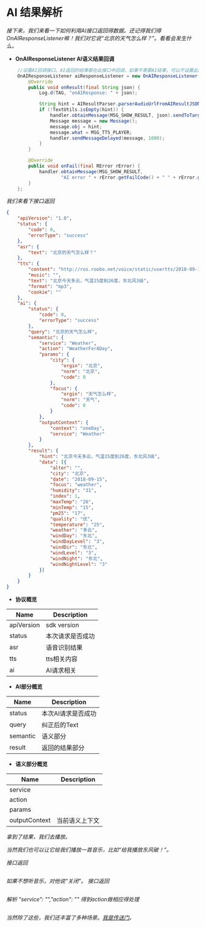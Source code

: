AI 结果解析
=

*接下来，我们来看一下如何利用AI接口返回得数据。还记得我们得OnAIResponseListener嘛！我们对它说“北京的天气怎么样？”。看看会发生什么。*  

- **OnAIResponseListener  AI语义结果回调**  
```Java
    //设置AI回调接口。AI返回的结果都在此接口中回调，如果不需要AI结果，可以不设置此回调接口。
    OnAIResponseListener aiResponseListener = new OnAIResponseListener() {
        @Override
        public void onResult(final String json) {
            Log.d(TAG, "onAIResponse: " + json);

            String hint = AIResultParser.parserAudioUrlFromAIResultJSON(json);
            if (!TextUtils.isEmpty(hint)) {
                handler.obtainMessage(MSG_SHOW_RESULT, json).sendToTarget();
                Message message = new Message();
                message.obj = hint;
                message.what = MSG_TTS_PLAYER;
                handler.sendMessageDelayed(message, 1000);
            }
        }

        @Override
        public void onFail(final RError rError) {
            handler.obtainMessage(MSG_SHOW_RESULT,
                    "AI error " + rError.getFailCode() + " " + rError.getFailDetail()).sendToTarget();
        }
    };
```
*我们来看下接口返回*

```Json
{
	"apiVersion": "1.0",
	"status": {
		"code": 0,
		"errorType": "success"
	},
	"asr": {
		"text": "北京的天气怎么样？"
	},
	"tts": {
		"content": "http://ros.roobo.net/voice/static/usertts/2018-09-15/662/reply.18446744073170258879.e0dad16f-3415-4db2-875b-cf695b1123c1.mp3",
		"music": "",
		"text": "北京今天多云，气温15度到26度，东北风3级",
		"format": "mp3",
		"cookie": ""
	},
	"ai": {
		"status": {
			"code": 0,
			"errorType": "success"
		},
		"query": "北京的天气怎么样",
		"semantic": {
			"service": "Weather",
			"action": "WeatherForADay",
			"params": {
				"city": {
					"orgin": "北京",
					"norm": "北京",
					"code": 0
				},
				"focus": {
					"orgin": "天气怎么样",
					"norm": "天气",
					"code": 0
				}
			},
			"outputContext": {
				"context": "oneDay",
				"service": "Weather"
			}
		},
		"result": {
			"hint": "北京今天多云，气温15度到26度，东北风3级",
			"data": [{
				"alter": "",
				"city": "北京",
				"date": "2018-09-15",
				"focus": "weather",
				"humidity": "31",
				"index": 1,
				"maxTemp": "26",
				"minTemp": "15",
				"pm25": "17",
				"quality": "优",
				"temperature": "25",
				"weather": "多云",
				"windDay": "东北",
				"windDayLevel": "3",
				"windDir": "东北",
				"windLevel": "3",
				"windNight": "东北",
				"windNightLevel": "3"
			}]
		}
	}
}
```

- **协议概览**  

Name | Description	
------------ | ------------ 
apiVersion | sdk version 
status | 本次请求是否成功
asr | 语音识别结果
tts | tts相关内容 
ai | AI请求相关 

- **AI部分概览**  

Name | Description	
------------ | ------------ 
status | 本次AI请求是否成功  
query | 纠正后的Text  
semantic | 语义部分  
result | 返回的结果部分 

- **语义部分概览**  

Name | Description	
------------ | ------------ 
service |   
action |   
params |  
outputContext | 当前语义上下文 


*拿到了结果，我们去播放。*  

*当然我们也可以让它给我们播放一首音乐，比如“给我播放东风破！”。*

*接口返回*

```Json

```

*如果不想听音乐，对他说“关闭”。*
*接口返回*
```Json

```

*解析 "service": "","action": "" 得到action做相应得处理*
```Json

```
*当然除了这些，我们还丰富了多种场景。[我是传送门](https://github.com/271766152/docs/tree/master/Bot/4-SkillDocument)。*  
